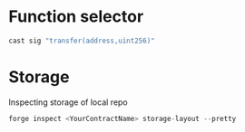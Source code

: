 # Function selector

```jsx
cast sig "transfer(address,uint256)"
```

# Storage

Inspecting storage of local repo

```jsx
forge inspect <YourContractName> storage-layout --pretty
```